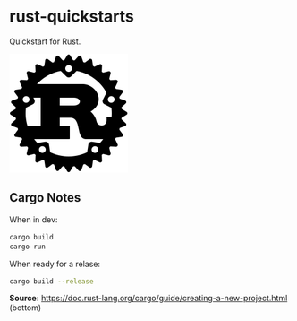 # rust-quickstarts
Quickstart for Rust.

![](./assets/Rust_programming_language_black_logo.svg)

## Cargo Notes
When in dev: 
```bash
cargo build
cargo run
```
When ready for a relase: 
```bash
cargo build --release
```

**Source:** https://doc.rust-lang.org/cargo/guide/creating-a-new-project.html (bottom)
